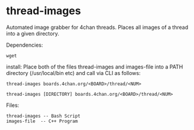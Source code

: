 thread-images
=============

Automated image grabber for 4chan threads. Places all images of a thread into a
given directory.

Dependencies:

    wget

install:
    Place both of the files thread-images and images-file into a PATH directory (/usr/local/bin etc)
and call via CLI as follows:

    thread-images boards.4chan.org/<BOARD>/thread/<NUM>

    thread-images [DIRECTORY] boards.4chan.org/<BOARD>/thread/<NUM>

Files:

    thread-images -- Bash Script
    images-file  -- C++ Program
